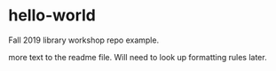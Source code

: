 # hello-world
Fall 2019 library workshop repo example.

more text to the readme file. Will need to look up formatting rules later.
